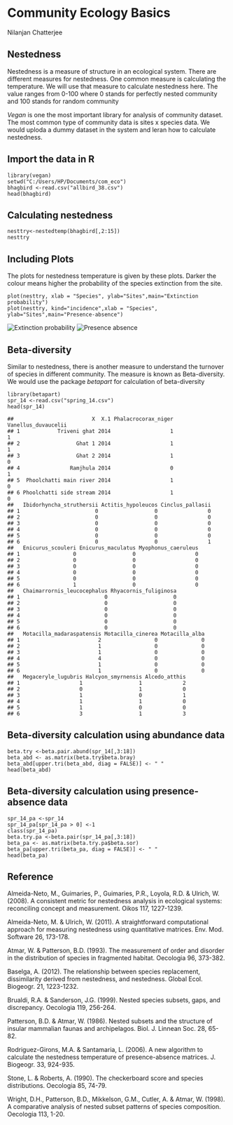# Community Ecology Basics
Nilanjan Chatterjee

## Nestedness
Nestedness is a measure of structure in an ecological system. 
There are different measures for nestedness. One common measure is calculating the temperature. 
We will use that measure to calculate nestedness here. The value ranges from 0-100 where 0 stands for perfectly nested community and 100 stands for random community

*Vegan* is one the most important library for analysis of community dataset. The most common type of community data is sites x species data. We would uploda a dummy dataset in the system and leran how to calculate nestedness.

## Import the data in R 
```{r}
library(vegan)
setwd("C:/Users/HP/Documents/com_eco")
bhagbird <-read.csv("allbird_38.csv")
head(bhagbird)
```

## Calculating nestedness
```{r}
nesttry<-nestedtemp(bhagbird[,2:15])
nesttry
```
## Including Plots
The plots for nestedness temperature is given by these plots.
Darker the colour means higher the probability of the species extinction from the site.
```{r}
plot(nesttry, xlab = "Species", ylab="Sites",main="Extinction probability")
plot(nesttry, kind="incidence",xlab = "Species", ylab="Sites",main="Presence-absence")
```
![Extinction probability](https://nilanjanchatterjee.github.io/extp.jpeg)
![Presence absence](https://nilanjanchatterjee.github.io/pa.jpeg)


## Beta-diversity
Similar to nestedness, there is another measure to understand the turnover of species in different community. The measure is known as Beta-diversity.
We would use the package *betapart* for calculation of beta-diversity

```{r}
library(betapart)
spr_14 <-read.csv("spring_14.csv")
head(spr_14)
```
<pre><code>##                         X  X.1 Phalacrocorax_niger Vanellus_duvaucelii
## 1            Triveni ghat 2014                   1                   1
## 2                  Ghat 1 2014                   1                   1
## 3                  Ghat 2 2014                   1                   0
## 4                Ramjhula 2014                   0                   1
## 5  Phoolchatti main river 2014                   1                   0
## 6 Phoolchatti side stream 2014                   1                   0
##   Ibidorhyncha_struthersii Actitis_hypoleucos Cinclus_pallasii
## 1                        0                  0                0
## 2                        0                  0                0
## 3                        0                  0                0
## 4                        0                  0                0
## 5                        0                  0                0
## 6                        0                  0                1
##   Enicurus_scouleri Enicurus_maculatus Myophonus_caeruleus
## 1                 0                  0                   0
## 2                 0                  0                   0
## 3                 0                  0                   0
## 4                 0                  0                   0
## 5                 0                  0                   0
## 6                 1                  0                   0
##   Chaimarrornis_leucocephalus Rhyacornis_fuliginosa
## 1                           0                     0
## 2                           0                     0
## 3                           0                     0
## 4                           0                     0
## 5                           0                     0
## 6                           0                     0
##   Motacilla_madaraspatensis Motacilla_cinerea Motacilla_alba
## 1                         2                 0              0
## 2                         1                 0              0
## 3                         1                 0              0
## 4                         4                 0              0
## 5                         1                 0              0
## 6                         1                 0              0
##   Megaceryle_lugubris Halcyon_smyrnensis Alcedo_atthis
## 1                   1                  1             2
## 2                   0                  1             0
## 3                   1                  0             1
## 4                   1                  1             0
## 5                   1                  0             0
## 6                   3                  1             3</code></pre>

## Beta-diversity calculation using abundance data
```{r}
beta.try <-beta.pair.abund(spr_14[,3:18])
beta_abd <- as.matrix(beta.try$beta.bray)
beta_abd[upper.tri(beta_abd, diag = FALSE)] <- " "
head(beta_abd)
```


## Beta-diversity calculation using presence-absence data
```{r}
spr_14_pa <-spr_14
spr_14_pa[spr_14_pa > 0] <-1
class(spr_14_pa)
beta.try.pa <-beta.pair(spr_14_pa[,3:18])
beta_pa <- as.matrix(beta.try.pa$beta.sor)
beta_pa[upper.tri(beta_pa, diag = FALSE)] <- " "
head(beta_pa)
```

## Reference
Almeida-Neto, M., Guimaries, P., Guimaries, P.R., Loyola, R.D. & Ulrich, W. (2008). A consistent metric for nestedness analysis in ecological systems: reconciling concept and measurement. Oikos 117, 1227-1239.

Almeida-Neto, M. & Ulrich, W. (2011). A straightforward computational approach for measuring nestedness using quantitative matrices. Env. Mod. Software 26, 173-178.

Atmar, W. & Patterson, B.D. (1993). The measurement of order and disorder in the distribution of species in fragmented habitat. Oecologia 96, 373-382.

Baselga, A. (2012). The relationship between species replacement, dissimilarity derived from nestedness, and nestedness. Global Ecol. Biogeogr. 21, 1223-1232.

Brualdi, R.A. & Sanderson, J.G. (1999). Nested species subsets, gaps, and discrepancy. Oecologia 119, 256-264.

Patterson, B.D. & Atmar, W. (1986). Nested subsets and the structure of insular mammalian faunas and archipelagos. Biol. J. Linnean Soc. 28, 65-82.

Rodriguez-Girons, M.A. & Santamaria, L. (2006). A new algorithm to calculate the nestedness temperature of presence-absence matrices. J. Biogeogr. 33, 924-935.

Stone, L. & Roberts, A. (1990). The checkerboard score and species distributions. Oecologia 85, 74-79.

Wright, D.H., Patterson, B.D., Mikkelson, G.M., Cutler, A. & Atmar, W. (1998). A comparative analysis of nested subset patterns of species composition. Oecologia 113, 1-20.

